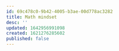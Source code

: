 ```yaml
---
id: 69c478c0-9b42-4005-b3ae-00d778ac3282
title: Math mindset
desc: ''
updated: 1642956991098
created: 1621276285602
published: false
---
```

